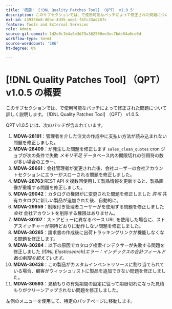```yaml
---
title: '概要： [!DNL Quality Patches Tool] （QPT） v1.0.5'
description: このサブセクションでは、で使用可能なパッチによって修正された問題について詳しく説明します。 [!DNL Quality Patches Tool] （QPT） v1.0.5.
exl-id: 439358e8-d6bc-4d35-aee1-f4fc33ae267c
feature: Tools and External Services
role: Admin
source-git-commit: 1d2e0c1b4a8e3d79a362500ee3ec7bde84a6ce0d
workflow-type: tm+mt
source-wordcount: '286'
ht-degree: 0%

---
```


# [!DNL Quality Patches Tool] （QPT） v1.0.5 の概要

このサブセクションでは、で使用可能なパッチによって修正された問題について詳しく説明します。 [!DNL Quality Patches Tool] （QPT） v1.0.5.

QPT v1.0.5 には、次のパッチが含まれています。

1. **MDVA-28191**：管理者を介した注文の作成中に支払い方法が読み込まれない問題を修正しました。
1. **MDVA-28409**：が発生した問題を修正します `sales_clean_quotes` cron ジョブが次の条件で失敗 *メモリ不足* データベース内の期限切れの引用符の数が多い場合のエラー。
1. **MDVA-28661**：会社管理者が変更された後、会社ユーザーの会社アカウントセクションにエラーがスローされる問題を修正しました。
1. **MDVA-28763**:REST API を複数回使用して製品情報を更新すると、製品画像が重複する問題を修正しました。
1. **MDVA-29042**：カタログの権限がに変更された問題を修正しました *許可* 共有カタログに新しい製品が追加された後、自動的に。
1. **MDVA-29959**：制限付き管理者ユーザーがを使用する問題を修正しました *会社* 会社アカウントを削除する権限はありません。
1. **MDVA-30107**：ストアビューに異なるベース URL を使用した場合に、ストアスイッチャーが期待どおりに動作しない問題を修正しました。
1. **MDVA-30265**：請求書の作成後に出荷トラッキングリンクが機能しなくなる問題を修正します。
1. **MDVA-30284**：以下の原因でカタログ検索インデクサーが失敗する問題を修正しました *[!DNL Elasticsearch]エラー：インデックスの合計フィールド数の制限を超えています。*
1. **MDVA-30428**：この製品がカスタムインベントリソースに割り当てられている場合、顧客がウィッシュリストに製品を追加できない問題を修正しました。
1. **MDVA-30593**：見積もりの有効期間の設定に従って期限切れになった見積もりがクリーンアップされない問題を修正しました。

左側のメニューを使用して、特定のパッチページに移動します。
